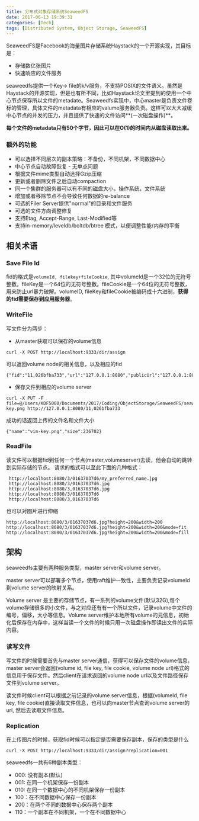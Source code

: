 ```yaml
---
title: 分布式对象存储系统SeaweedFS
date: 2017-06-13 19:39:31
categories: [Tech]
tags: [Distributed System, Object Storage, SeaweedFS]
---
```

SeaweedFS是Facebook的海量图片存储系统Haystack的一个开源实现，其目标是：
- 存储数亿张图片
- 快速响应的文件服务

seaweedfs提供一个Key-> file的k/v服务，不支持POSIX的文件语义。虽然是Haystack的开源实现，但是也有所不同，比如Haystack论文里提到的使用一个中心节点保存所以文件的metadate。Seaweedfs实现中，中心master是负责文件卷标的管理，具体文件的metadata有相应的valume服务器负责。这样可以大大减缓中心节点的并发的压力，并且提供了快速的文件访问**(一次磁盘操作)**。

<!--more -->

**每个文件的metadata只有50个字节，因此可以在O(1)的时间内从磁盘读取出来。**

### 额外的功能
* 可以选择不同层次的副本策略：不备份，不同机架，不同数据中心
* 中心节点自动故障恢复 - 无单点问题
* 根据文件mime类型自动选择Gzip压缩
* 更新或者删除文件之后自动compaction
* 同一个集群的服务器可以有不同的磁盘大小，操作系统，文件系统
* 增加或者移除节点不会导致任何数据的re-balance
* 可选的Filer Server提供"normal"的目录和文件服务
* 可选的文件方向调整修复
* 支持Etag, Accept-Range, Last-Modified等
* 支持in-memory/leveldb/boltdb/btree 模式，以便调整性能/内存的平衡

## 相关术语
### Save File Id
fid的格式是`volumeId, filekey+fileCookie`, 其中volumeId是一个32位的无符号整数。fileKey是一个64位的无符号整数。fileCookie是一个64位的无符号整数，用来防止url暴力破解。volumeID, fileKey和fileCookie被编码成十六进制，**获得的fid需要保存到应用服务器**。

### WriteFile
写文件分为两步：
* 从master获取可以保存的volume信息
```shell
curl -X POST http://localhost:9333/dir/assign
```
可以返回volume node的相关信息，以及相应的fid
```shell
{"fid":"11,026bfba733","url":"127.0.0.1:8080","publicUrl":"127.0.0.1:8080","count":1}
```
* 保存文件到相应的volume server
```shell
curl -X PUT -F file=@/Users/KDF5000/Documents/2017/Coding/ObjectStorage/SeaweedFS/seaweedfs/weed/vim-key.png http://127.0.0.1:8080/11,026bfba733 
```
成功的话返回上传的文件名和文件大小
```
{"name":"vim-key.png","size":236702}
```

### ReadFile
读文件可以根据fid到任何一个节点(master,volumeserver)去读，他会自动的跳转到实际存储的节点。
请求的格式可以至此下面的几种格式：
```
 http://localhost:8080/3/01637037d6/my_preferred_name.jpg
 http://localhost:8080/3/01637037d6.jpg
 http://localhost:8080/3,01637037d6.jpg
 http://localhost:8080/3/01637037d6
 http://localhost:8080/3,01637037d6
```
也可以对图片进行伸缩
```
http://localhost:8080/3/01637037d6.jpg?height=200&width=200
http://localhost:8080/3/01637037d6.jpg?height=200&width=200&mode=fit
http://localhost:8080/3/01637037d6.jpg?height=200&width=200&mode=fill
```

## 架构
seaweedfs主要有两种服务类型，master server和volume server。

master server可以部署多个节点，使用raft维护一致性，主要负责记录volumeId到volume server的映射关系。

Volume server 是主要的存储节点，有一系列的volume文件(默认32G),每个volume存储很多的小文件，与之对应还有有一个所以文件，记录volume中文件的编号，偏移，大小等信息。Volume server维护本地所有volume的元信息，初始化后保存在内存中，这样当读一个文件的时候只用一次磁盘操作即读出文件的实际内容。

### 读写文件
写文件的时候需要首先与master server通信，获得可以保存文件的volume信息，master server会返回(volume id, file key, file cookie, volume node url)格式的信息用于保存文件。然后client在请求返回的volume node url以及文件路径保存文件到volume server。

读文件时候client可以根据之前记录的volume server信息，根据(volumeId, file key, file cookie)直接读取文件信息，也可以向master节点查询volume server的url, 然后去读取文件信息。

### Replication
在上传图片的时候，获取fid时候可以指定是否需要保存副本，保存的类型是什么
```
curl -X POST http://localhost:9333/dir/assign?replication=001
```
seaweedfs一共有6种副本类型：
* 000: 没有副本(默认)
* 001: 在同一个机架保存一份副本
* 010: 在同一个数据中心的不同机架保存一份副本
* 100：在不同数据中心保存一份副本
* 200：在两个不同的数据中心保存两个副本
* 110：一个副本在不同机架，一个在不同数据中心